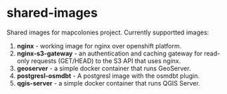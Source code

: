 # shared-images
Shared images for mapcolonies project.
Currently supportted images:
  1. **nginx** - working image for nginx over openshift platform.
  2. **nginx-s3-gateway** - an authentication and caching gateway for read-only requests (GET/HEAD) to the S3 API that uses nginx.
  3. **geoserver** - a simple docker container that runs GeoServer.
  4. **postgresl-osmdbt** - A postgresl image with the osmdbt plugin.
  5. **qgis-server** - a simple docker container that runs QGIS Server.
  
